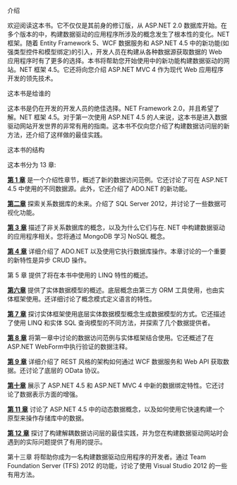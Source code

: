 介绍

欢迎阅读这本书。它不仅仅是其前身的修订版，从 ASP.NET 2.0 数据库开始。在多个版本的中，构建数据驱动的应用程序所涉及的概念发生了根本性的变化。NET 框架。随着 Entity Framework 5、WCF 数据服务和 ASP.NET 4.5 中的新功能(如强类型控件和模型绑定)的引入，开发人员在构建从各种数据源获取数据的 Web 应用程序时有了更多的选择。本书将帮助您开始使用中的新功能构建数据驱动的网站。NET 框架 4.5。它还将向您介绍 ASP.NET MVC 4 作为现代 Web 应用程序开发的领先技术。

这本书是给谁的

这本书是仍在开发的开发人员的绝佳选择。NET Framework 2.0，并且希望了解。NET 框架 4.5。对于第一次使用 ASP.NET 4.5 的人来说，这本书是进入数据驱动网站开发世界的非常有用的指南。这本书不仅向您介绍了构建数据访问层的新方法，还介绍了这样做的最佳实践。

这本书的结构

这本书分为 13 章:

[**第 1 章**](01.html) 是一个介绍性章节，概述了新的数据访问范例。它还讨论了可在 ASP.NET 4.5 中使用的不同数据源。此外，它还介绍了 ADO.NET 的新功能。

[**第二章**](02.html) 探索关系数据库的未来。介绍了 SQL Server 2012，并讨论了一些数据可视化功能。

[**第 3 章**](03.html) 描述了非关系数据库的概念，以及为什么它们与在. NET 中构建数据驱动的应用程序相关。您将通过 MongoDB 学习 NoSQL 概念。

[**第 4 章**](04.html) 详细介绍了 ADO.NET 以及使用它执行数据库操作。本章讨论的一个重要的新特性是异步 CRUD 操作。

第 5 章 提供了将在本书中使用的 LINQ 特性的概述。

[**第六章**](06.html) 提供了实体数据模型的概述。底层概念由第三方 ORM 工具使用，也由实体框架使用。还详细讨论了概念模式定义语言的特性。

[**第 7 章**](07.html) 探讨实体框架使用底层实体数据模型概念生成数据模型的方式。它还描述了使用 LINQ 和实体 SQL 查询模型的不同方法，并探索了几个数据提供者。

[**第 8 章**](08.html) 将第一章中讨论的数据访问范例与实体框架结合使用。它还概述了在 ASP.NET WebForm中执行验证的数据注释。

[**第 9 章**](09.html) 详细介绍了 REST 风格的架构如何通过 WCF 数据服务和 Web API 获取数据。还讨论了底层的 OData 协议。

[**第十章**](10.html) 展示了 ASP.NET 4.5 和 ASP.NET MVC 4 中新的数据绑定特性。它还讨论了数据表示方面的增强。

[**第 11 章**](11.html) 讨论了 ASP.NET 4.5 中的动态数据概念，以及如何使用它快速构建一个原型来操作存储库中的数据。

[**第 12 章**](12.html) 探讨了构建解耦数据访问层的最佳实践，并为您在构建数据驱动网站时会遇到的实际问题提供了有用的提示。

第十三章 将帮助你成为一名构建数据驱动应用程序的开发者。通过 Team Foundation Server (TFS) 2012 的功能，讨论了使用 Visual Studio 2012 的一些有用方法。